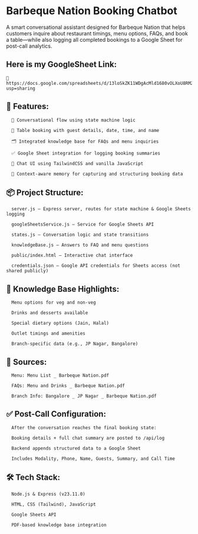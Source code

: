 # Barbeque Nation Booking Chatbot
A smart conversational assistant designed for Barbeque Nation that helps customers inquire about restaurant timings, menu options, FAQs, and book a table—while also logging all completed bookings to a Google Sheet for post-call analytics.

## Here is my GoogleSheet Link: 
    🔗 https://docs.google.com/spreadsheets/d/13loSkZK11WDgAcMld1680vOLXoU8RM2FbyBiNrxlRRY/edit?usp=sharing

    
## 🚀 Features:

      🤖 Conversational flow using state machine logic

      📅 Table booking with guest details, date, time, and name

      🗂️ Integrated knowledge base for FAQs and menu inquiries

      ✅ Google Sheet integration for logging booking summaries

      💬 Chat UI using TailwindCSS and vanilla JavaScript

      🧠 Context-aware memory for capturing and structuring booking data

## 📦 Project Structure:

      server.js – Express server, routes for state machine & Google Sheets logging

      googleSheetsService.js – Service for Google Sheets API

      states.js – Conversation logic and state transitions

      knowledgeBase.js – Answers to FAQ and menu questions

      public/index.html – Interactive chat interface

      credentials.json – Google API credentials for Sheets access (not shared publicly)

## 🧠 Knowledge Base Highlights:

      Menu options for veg and non-veg

      Drinks and desserts available

      Special dietary options (Jain, Halal)

      Outlet timings and amenities

      Branch-specific data (e.g., JP Nagar, Bangalore)

## 📄 Sources:

      Menu: Menu List _ Barbeque Nation.pdf

      FAQs: Menu and Drinks _ Barbeque Nation.pdf

      Branch Info: Bangalore _ JP Nagar _ Barbeque Nation.pdf

## ✅ Post-Call Configuration:

      After the conversation reaches the final booking state:

      Booking details + full chat summary are posted to /api/log

      Backend appends structured data to a Google Sheet

      Includes Modality, Phone, Name, Guests, Summary, and Call Time

## 🛠️ Tech Stack:

      Node.js & Express (v23.11.0)

      HTML, CSS (Tailwind), JavaScript

      Google Sheets API

      PDF-based knowledge base integration
